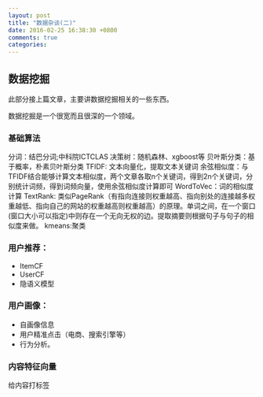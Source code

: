 ```yaml
---
layout: post
title: "数据杂谈(二)"
date: 2016-02-25 16:38:30 +0800
comments: true
categories: 
---
```


## 数据挖掘

此部分接上篇文章，主要讲数据挖掘相关的一些东西。

数据挖掘是一个很宽而且很深的一个领域。

### 基础算法

分词：结巴分词;中科院ICTCLAS
决策树：随机森林、xgboost等
贝叶斯分类：基于概率，朴素贝叶斯分类
TFIDF: 文本向量化，提取文本关键词
余弦相似度：与TFIDF结合能够计算文本相似度，两个文章各取n个关键词，得到2n个关键词，分别统计词频，得到词频向量，使用余弦相似度计算即可
WordToVec：词的相似度计算
TextRank: 类似PageRank（有指向连接则权重越高、指向别处的连接越多权重越低、指向自己的网站的权重越高则权重越高）的原理。单词之间，在一个窗口(窗口大小可以指定)中则存在一个无向无权的边。提取摘要则根据句子与句子的相似度来做。
kmeans:聚类

### 用户推荐：

- ItemCF
- UserCF
- 隐语义模型

### 用户画像：

- 自画像信息
- 用户精准点击（电商、搜索引擎等）
- 行为分析。

### 内容特征向量

给内容打标签